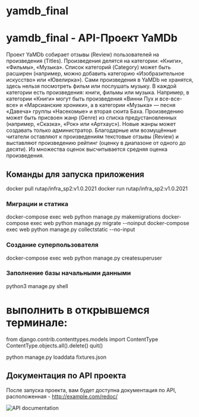 # yamdb_final
yamdb_final - API-Проект YaMDb
=====================
Проект YaMDb собирает отзывы (Review) пользователей на произведения (Titles). Произведения делятся на категории: «Книги», «Фильмы», «Музыка». Список категорий (Category) может быть расширен (например, можно добавить категорию «Изобразительное искусство» или «Ювелирка»).
Сами произведения в YaMDb не хранятся, здесь нельзя посмотреть фильм или послушать музыку.
В каждой категории есть произведения: книги, фильмы или музыка. Например, в категории «Книги» могут быть произведения «Винни Пух и все-все-все» и «Марсианские хроники», а в категории «Музыка» — песня «Давеча» группы «Насекомые» и вторая сюита Баха. Произведению может быть присвоен жанр (Genre) из списка предустановленных (например, «Сказка», «Рок» или «Артхаус»). Новые жанры может создавать только администратор.
Благодарные или возмущённые читатели оставляют к произведениям текстовые отзывы (Review) и выставляют произведению рейтинг (оценку в диапазоне от одного до десяти). Из множества оценок высчитывается средняя оценка произведения.

Команды для запуска приложения
-----------------------------------
docker pull rutap/infra_sp2:v1.0.2021
docker run rutap/infra_sp2:v1.0.2021

### Миграции и статика
docker-compose exec web python manage.py makemigrations
docker-compose exec web python manage.py migrate --noinput
docker-compose exec web python manage.py collectstatic --no-input

### Создание суперпользователя
docker-compose exec web python manage.py createsuperuser

### Заполнение базы начальными данными
python3 manage.py shell  
# выполнить в открывшемся терминале:
from django.contrib.contenttypes.models import ContentType
ContentType.objects.all().delete()
quit()

python manage.py loaddata fixtures.json 


Документация по API проекта
-----------------------------------
После запуска проекта, вам будет доступна документация по API, расположенная - http://example.com/redoc/


![API documentation](http://178.154.199.71/redoc/)
